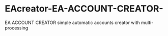 # EAcreator-EA-ACCOUNT-CREATOR-
EA ACCOUNT CREATOR simple automatic accounts creator with multi-processing
